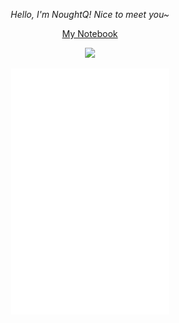 <p align="center"><em>Hello, I'm NoughtQ! Nice to meet you~</em></p>

<p align="center"><a href="https://note.noughtq.top">My Notebook</a></p>

<p align="center">
<img src="https://github-readme-stats.vercel.app/api?username=NoughtQ&count_private=true&show_icons=true&bg_color=DEG,7f7fd5,86a8e7,91eae4&text_color=ffffff&title_color=ffffff&icon_color=ffffff">
</p>

<p align="center"><img width=50% src="/github-metrics.svg" alt="Metrics" width="400"></p>
